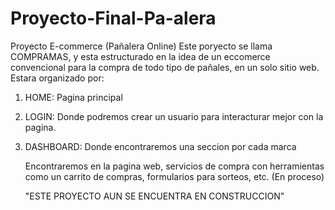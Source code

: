 # Proyecto-Final-Pa-alera
Proyecto E-commerce (Pañalera Online)
Este poryecto se llama COMPRAMAS, y esta estructurado en la idea de un eccomerce convencional para la compra de todo tipo de pañales, en un solo sitio web.
Estara organizado por:

1) HOME: Pagina principal
2) LOGIN: Donde podremos crear un usuario para interacturar mejor con la pagina.
3) DASHBOARD: Donde encontraremos una seccion por cada marca
    
    
    Encontraremos en la pagina web, servicios de compra con herramientas como un carrito de compras, formularios para sorteos, etc.  (En proceso)
     
     "ESTE PROYECTO AUN SE ENCUENTRA EN CONSTRUCCION"
